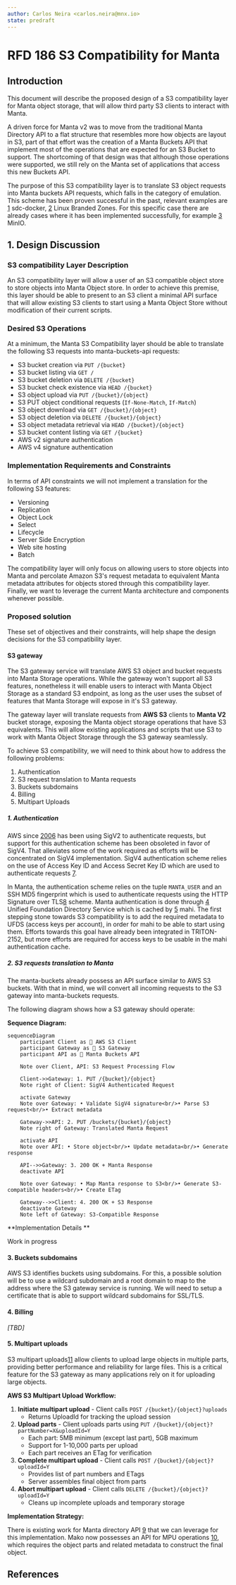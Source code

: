 ```yaml
---
author: Carlos Neira <carlos.neira@mnx.io>
state: predraft
---
```


<!--
    This Source Code Form is subject to the terms of the Mozilla Public
    License, v. 2.0. If a copy of the MPL was not distributed with this
    file, You can obtain one at http://mozilla.org/MPL/2.0/.
-->

<!--
    Copyright 2025 MNX Cloud, Inc.
-->

# RFD 186 S3 Compatibility for Manta

## Introduction

This document will describe the proposed design of a S3 compatibility layer
for Manta object storage, that will allow third party S3 clients to interact
with Manta.

A driven force for Manta v2 was to move from the traditional Manta Directory
API to a flat structure that resembles more how objects are layout in S3, part
of that effort was the creation of a Manta Buckets API that implement most of
the operations that are expected for an S3 Bucket to support. The shortcoming
of that design was that although those operations were supported, we still
rely on the Manta set of applications that access this new Buckets API.

The purpose of this S3 compatibility layer is to translate S3 object requests
into Manta buckets API requests, which falls in the category of emulation.
This scheme has been proven successful in the past, relevant examples are 
[1] sdc-docker, [2] Linux Branded Zones. For this specific case there are already
cases where it has been implemented successfully, for example [3] MinIO.

## 1. Design Discussion

### S3 compatibility Layer Description

An S3 compatibility layer will allow a user of an S3 compatible object store
to store objects into Manta Object store. In order to achieve this premise,
this layer should be able to present to an S3 client a minimal API surface
that will allow existing S3 clients to start using a Manta Object Store
without modification of their current scripts.

### Desired S3 Operations

At a minimum, the Manta S3 Compatibility layer should be able to translate
the following S3 requests into manta-buckets-api requests:

- S3 bucket creation via `PUT /{bucket}`
- S3 bucket listing via `GET /`
- S3 bucket deletion via `DELETE /{bucket}`
- S3 bucket check existence via `HEAD /{bucket}`
- S3 object upload via `PUT /{bucket}/{object}`
- S3 PUT object conditional requests (`If-None-Match`, `If-Match`)
- S3 object download via `GET /{bucket}/{object}`
- S3 object deletion via `DELETE /{bucket}/{object}`
- S3 object metadata retrieval via `HEAD /{bucket}/{object}`
- S3 bucket content listing via `GET /{bucket}`
- AWS v2 signature authentication
- AWS v4 signature authentication

### Implementation Requirements and Constraints

In terms of API constraints we will not implement a translation for the
following S3 features:

- Versioning
- Replication
- Object Lock
- Select
- Lifecycle
- Server Side Encryption
- Web site hosting
- Batch

The compatibility layer will only focus on allowing users to store objects
into Manta and percolate Amazon S3's request metadata to equivalent Manta
metadata attributes for objects stored through this compatibility layer.
Finally, we want to leverage the current Manta architecture and components
whenever possible.

### Proposed solution

These set of objectives and their constraints, will help shape the design
decisions for the S3 compatibility layer.

#### S3 gateway

The S3 gateway service will translate AWS S3 object and bucket requests into
Manta Storage operations. While the gateway won't support all S3 features,
nonetheless it will enable users to interact with Manta Object Storage as a
standard S3 endpoint, as long as the user uses the subset of features that
Manta Storage will expose in it's S3 gateway.

The gateway layer will translate requests from **AWS S3** clients to
**Manta V2** bucket storage, exposing the Manta object storage operations
that have S3 equivalents. This will allow existing applications and scripts
that use S3 to work with Manta Object Storage through the S3 gateway
seamlessly.

To achieve S3 compatibility, we will need to think about how to address the
following problems:

1. Authentication
2. S3 request translation to Manta requests
3. Buckets subdomains
4. Billing
5. Multipart Uploads

##### 1. Authentication

AWS since [2006](https://aws.amazon.com/es/blogs/aws/amazon_s3/) has been
using SigV2 to authenticate requests, but support for this authentication
scheme has been obsoleted in favor of SigV4. That alleviates some of the work
required as efforts will be concentrated on SigV4 implementation. SigV4
authentication scheme relies on the use of Access Key ID and Access Secret
Key ID which are used to authenticate requests [7].

In Manta, the authentication scheme relies on the tuple `MANTA_USER` and an
SSH MD5 fingerprint which is used to authenticate requests using the HTTP
Signature over TLS[8] scheme. Manta authentication is done through
[4] Unified Foundation Directory Service which is cached by [5] mahi. The
first stepping stone towards S3 compatibility is to add the required metadata
to UFDS (access keys per account), in order for mahi to be able to start
using them. Efforts towards this goal have already been integrated in
TRITON-2152, but more efforts are required for access keys to be usable in
the mahi authentication cache.

##### 2. S3 requests translation to Manta

The manta-buckets already possess an API surface similar to AWS S3 buckets.
With that in mind, we will convert all incoming requests to the S3 gateway
into manta-buckets requests.

The following diagram shows how a S3 gateway should operate:

**Sequence Diagram:**

```mermaid
sequenceDiagram
    participant Client as 🔶 AWS S3 Client
    participant Gateway as 🔀 S3 Gateway
    participant API as 🏢 Manta Buckets API

    Note over Client, API: S3 Request Processing Flow
    
    Client->>Gateway: 1. PUT /{bucket}/{object}
    Note right of Client: SigV4 Authenticated Request
    
    activate Gateway
    Note over Gateway: • Validate SigV4 signature<br/>• Parse S3 request<br/>• Extract metadata
    
    Gateway->>API: 2. PUT /buckets/{bucket}/{object}
    Note right of Gateway: Translated Manta Request
    
    activate API
    Note over API: • Store object<br/>• Update metadata<br/>• Generate response
    
    API-->>Gateway: 3. 200 OK + Manta Response
    deactivate API
    
    Note over Gateway: • Map Manta response to S3<br/>• Generate S3-compatible headers<br/>• Create ETag
    
    Gateway-->>Client: 4. 200 OK + S3 Response
    deactivate Gateway
    Note left of Gateway: S3-Compatible Response
```
**Implementation Details **

Work in progress

#### 3. Buckets subdomains

AWS S3 identifies buckets using subdomains. For this, a possible solution
will be to use a wildcard subdomain and a root domain to map to the address
where the S3 gateway service is running. We will need to setup a certificate
that is able to support wildcard subdomains for SSL/TLS.

#### 4. Billing

*[TBD]*

#### 5. Multipart uploads

S3 multipart uploads[11] allow clients to upload large objects in multiple parts,
providing better performance and reliability for large files. This is a
critical feature for the S3 gateway as many applications rely on it for
uploading large objects.

**AWS S3 Multipart Upload Workflow:**

1. **Initiate multipart upload** - Client calls `POST /{bucket}/{object}?uploads`
   - Returns UploadId for tracking the upload session
2. **Upload parts** - Client uploads parts using `PUT /{bucket}/{object}?partNumber=X&uploadId=Y`
   - Each part: 5MB minimum (except last part), 5GB maximum
   - Support for 1-10,000 parts per upload
   - Each part receives an ETag for verification
3. **Complete multipart upload** - Client calls `POST /{bucket}/{object}?uploadId=Y`
   - Provides list of part numbers and ETags
   - Server assembles final object from parts
4. **Abort multipart upload** - Client calls `DELETE /{bucket}/{object}?uploadId=Y`
   - Cleans up incomplete uploads and temporary storage

**Implementation Strategy:**

There is existing work for Manta directory API [9] that we can leverage for
this implementation. Mako now possesses an API for MPU operations [10], which
requires the object parts and related metadata to construct the final object.

## References

[1]: https://github.com/TritonDataCenter/sdc-docker/blob/master/docs/api/features/smartos.md
[2]: https://github.com/TritonDataCenter/illumos-joyent/blob/810178ebcf77c96767a9f5c95f845858c5c6f41c/usr/src/uts/common/brand/lx/os/lx_brand.c#L34
[3]: https://min.io/docs/minio/linux/reference/s3-api-compatibility.html
[4]: https://github.com/TritonDataCenter/sdc-ufds/tree/master
[5]: https://github.com/TritonDataCenter/mahi/tree/master
[6]: https://docs.aws.amazon.com/IAM/latest/UserGuide/id_credentials_access-keys.html
[7]: https://docs.aws.amazon.com/IAM/latest/UserGuide/reference_sigv.html
[8]: https://datatracker.ietf.org/doc/html/draft-cavage-http-signatures-00
[9]: https://github.com/TritonDataCenter/rfd/blob/master/rfd/0065/README.md 
[10]: https://github.com/TritonDataCenter/manta-mako/commit/f6a0721ec99b42e74288cf7d198ef3cd6f032725
[11]: https://docs.aws.amazon.com/AmazonS3/latest/userguide/mpuoverview.html
